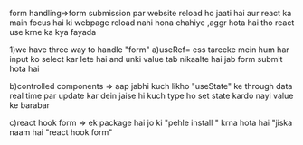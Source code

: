 form handling=>form submission par website reload ho jaati hai aur react ka main focus  hai ki webpage reload nahi
hona chahiye ,aggr hota hai tho react use krne ka kya fayada

1)we have three way to handle "form"
a)useRef= ess tareeke mein hum har input ko select kar lete hai and unki value tab nikaalte hai jab form
submit hota hai

b)controlled components => aap jabhi kuch likho "useState" ke through data real time par update kar dein jaise hi
kuch type ho set state kardo nayi value ke barabar


c)react hook form => ek package hai jo ki "pehle install " krna hota hai "jiska naam hai "react hook form"












